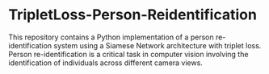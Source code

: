 # TripletLoss-Person-Reidentification
This repository contains a Python implementation of a person re-identification system using a Siamese Network architecture with triplet loss. Person re-identification is a critical task in computer vision involving the identification of individuals across different camera views.
